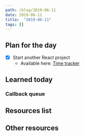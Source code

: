 ```yaml
---
path: /blog/2019-06-11
date: 2019-06-11
title:  "2019-06-11"
tags: []
---
```


## Plan for the day

- [x] Start another React project
  - Available here: [Time tracker](https://github.com/msieroslawska/time-tracker)

## Learned today

### Callback queue

## Resources list

## Other resources

